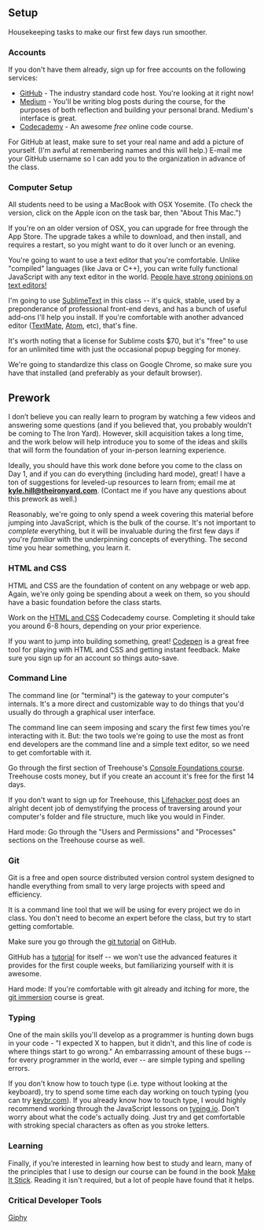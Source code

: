 ## Setup

Housekeeping tasks to make our first few days run smoother.

### Accounts

If you don't have them already, sign up for free accounts on the following services:

* [GitHub](http://github.com) - The industry standard code host. You're looking at it right now!
* [Medium](http://medium.com) - You'll be writing blog posts during the course, for the purposes of both reflection and building your personal brand. Medium's interface is great.
* [Codecademy](http://codecademy.com) - An awesome *free* online code course.

For GitHub at least, make sure to set your real name and add a picture of yourself. (I'm awful at remembering names and this will help.) E-mail me your GitHub username so I can add you to the organization in advance of the class.

### Computer Setup

All students need to be using a MacBook with OSX Yosemite. (To check the version, click on the Apple icon on the task bar, then "About This Mac.")

If you're on an older version of OSX, you can upgrade for free through the App Store. The upgrade takes a while to download, and then install, and requires a restart, so you might want to do it over lunch or an evening.

You're going to want to use a text editor that you're comfortable. Unlike "compiled" languages (like Java or C++), you can write fully functional JavaScript with any text editor in the world. [People have strong opinions on text editors!](http://xkcd.com/378/)

I'm going to use [SublimeText](http://www.sublimetext.com/) in this class -- it's quick, stable, used by a preponderance of professional front-end devs, and has a bunch of useful add-ons I'll help you install. If you're comfortable with another advanced editor ([TextMate](http://macromates.com/), [Atom](https://atom.io/), etc), that's fine.

It's worth noting that a license for Sublime costs $70, but it's "free" to use for an unlimited time with just the occasional popup begging for money.

We're going to standardize this class on Google Chrome, so make sure you have that installed (and preferably as your default browser).


## Prework

I don’t believe you can really learn to program by watching a few videos and answering some questions (and if you believed that, you probably wouldn’t be coming to The Iron Yard). However, skill acquisition takes a long time, and the work below will help introduce you to some of the ideas and skills that will form the foundation of your in-person learning experience.

Ideally, you should have this work done before you come to the class on Day 1, and if you can do everything (including hard mode), great! I have a ton of suggestions for leveled-up resources to learn from; email me at **kyle.hill@theironyard.com**. (Contact me if you have any questions about this prework as well.)

Reasonably, we're going to only spend a week covering this material before jumping into JavaScript, which is the bulk of the course. It's not important to *complete* everything, but it will be invaluable during the first few days if you're *familiar* with the underpinning concepts of everything. The second time you hear something, you learn it.

### HTML and CSS

HTML and CSS are the foundation of content on any webpage or web app. Again, we're only going be spending about a week on them, so you should have a basic foundation before the class starts.

Work on the [HTML and CSS](http://www.codecademy.com/en/tracks/web) Codecademy course. Completing it should take you around 6-8 hours, depending on your prior experience.

If you want to jump into building something, great! [Codepen](http://codepen.io) is a great free tool for playing with HTML and CSS and getting instant feedback. Make sure you sign up for an account so things auto-save.

### Command Line

The command line (or "terminal") is the gateway to your computer's internals. It's a more direct and customizable way to do things that you'd usually do through a graphical user interface.

The command line can seem imposing and scary the first few times you're interacting with it. But: the two tools we're going to use the most as front end developers are the command line and a simple text editor, so we need to get comfortable with it.

Go through the first section of Treehouse's [Console Foundations course](http://teamtreehouse.com/library/console-foundations#getting-started-with-the-console). Treehouse costs money, but if you create an account it's free for the first 14 days.

If you don't want to sign up for Treehouse, this [Lifehacker post](http://lifehacker.com/5633909/who-needs-a-mouse-learn-to-use-the-command-line-for-almost-anything) does an alright decent job of demystifying the process of traversing around your computer's folder and file structure, much like you would in Finder.

Hard mode: Go through the "Users and Permissions" and "Processes" sections on the Treehouse course as well.

### Git

Git is a free and open source distributed version control system designed to handle everything from small to very large projects with speed and efficiency.

It is a command line tool that we will be using for every project we do in class. You don't need to become an expert before the class, but try to start getting comfortable.

Make sure you go through the [git tutorial](https://try.github.io) on GitHub.

GitHub has a [tutorial](https://guides.github.com/) for itself -- we won't use the advanced features it provides for the first couple weeks, but familiarizing yourself with it is awesome.

Hard mode: If you're comfortable with git already and itching for more, the [git immersion](http://gitimmersion.com/) course is great.


### Typing

One of the main skills you'll develop as a programmer is hunting down bugs in your code - "I expected X to happen, but it didn't, and this line of code is where things start to go wrong." An embarrassing amount of these bugs -- for every programmer in the world, ever -- are simple typing and spelling errors.

If you don't know how to touch type (i.e. type without looking at the keyboard), try to spend some time each day working on touch typing (you can try [keybr.com](http://keybr.com)). If you already know how to touch type, I would highly recommend working through the JavaScript lessons on [typing.io](http://typing.io). Don't worry about what the code's actually doing. Just try and get comfortable with stroking special characters as often as you stroke letters.

### Learning
Finally, if you’re interested in learning how best to study and learn, many of the principles that I use to design our course can be found in the book [Make It Stick](http://www.amazon.com/Make-It-Stick-Successful-Learning/dp/0674729013). Reading it isn't required, but a lot of people have found that it helps.

### Critical Developer Tools

[Giphy](http://giphy.com/)
